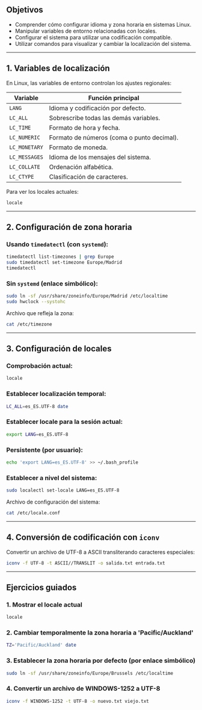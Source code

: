 
## Objetivos

- Comprender cómo configurar idioma y zona horaria en sistemas Linux.
- Manipular variables de entorno relacionadas con locales.
- Configurar el sistema para utilizar una codificación compatible.
- Utilizar comandos para visualizar y cambiar la localización del sistema.

---

## 1. Variables de localización

En Linux, las variables de entorno controlan los ajustes regionales:

|Variable|Función principal|
|---|---|
|`LANG`|Idioma y codificación por defecto.|
|`LC_ALL`|Sobrescribe todas las demás variables.|
|`LC_TIME`|Formato de hora y fecha.|
|`LC_NUMERIC`|Formato de números (coma o punto decimal).|
|`LC_MONETARY`|Formato de moneda.|
|`LC_MESSAGES`|Idioma de los mensajes del sistema.|
|`LC_COLLATE`|Ordenación alfabética.|
|`LC_CTYPE`|Clasificación de caracteres.|

Para ver los locales actuales:

```bash
locale
```

---

## 2. Configuración de zona horaria

### Usando `timedatectl` (con `systemd`):

```bash
timedatectl list-timezones | grep Europe
sudo timedatectl set-timezone Europe/Madrid
timedatectl
```

### Sin `systemd` (enlace simbólico):

```bash
sudo ln -sf /usr/share/zoneinfo/Europe/Madrid /etc/localtime
sudo hwclock --systohc
```

Archivo que refleja la zona:

```bash
cat /etc/timezone
```

---

## 3. Configuración de locales

### Comprobación actual:

```bash
locale
```

### Establecer localización temporal:

```bash
LC_ALL=es_ES.UTF-8 date
```

### Establecer locale para la sesión actual:

```bash
export LANG=es_ES.UTF-8
```

### Persistente (por usuario):

```bash
echo 'export LANG=es_ES.UTF-8' >> ~/.bash_profile
```

### Establecer a nivel del sistema:

```bash
sudo localectl set-locale LANG=es_ES.UTF-8
```

Archivo de configuración del sistema:

```bash
cat /etc/locale.conf
```

---

## 4. Conversión de codificación con `iconv`

Convertir un archivo de UTF-8 a ASCII transliterando caracteres especiales:

```bash
iconv -f UTF-8 -t ASCII//TRANSLIT -o salida.txt entrada.txt
```

---

## Ejercicios guiados

### 1. Mostrar el locale actual

```bash
locale
```

### 2. Cambiar temporalmente la zona horaria a 'Pacific/Auckland'

```bash
TZ='Pacific/Auckland' date
```

### 3. Establecer la zona horaria por defecto (por enlace simbólico)

```bash
sudo ln -sf /usr/share/zoneinfo/Europe/Brussels /etc/localtime
```

### 4. Convertir un archivo de WINDOWS-1252 a UTF-8

```bash
iconv -f WINDOWS-1252 -t UTF-8 -o nuevo.txt viejo.txt
```
